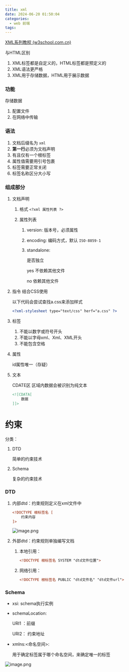 ```yaml
---
title: xml
date: 2024-06-20 01:50:04
categories:
  - web 前端
tags:
---
```


[XML系列教程 (w3school.com.cn)](https://www.w3school.com.cn/x.asp)

与HTML区别

1. XML标签都是自定义的，HTML标签都是预定义的
2. XML语法更严格
3. XML用于存储数据，HTML用于展示数据

### 功能

存储数据

1. 配置文件
2. 在网络中传输

### 语法

1. 文档后缀名为 `xml`
2. **第一行**必须为文档声明
3. 有且仅有一个根标签
4. 属性值需要用引号包裹
5. 标签需要正常关闭
6. 标签名称区分大小写

### 组成部分

1. 文档声明

    1. 格式 `<?xml 属性列表 ?>`
    2. 属性列表

        1. version: 版本号，必须属性
        2. encoding: 编码方式，默认 `ISO-8859-1`
        3. standalone:

           是否独立

           yes 不依赖其他文件

           no 依赖其他文件
2. 指令  结合CSS使用

   以下代码会尝试查找a.css来添加样式

    ```xml
    <?xml-stylesheet type="text/css" herf="a.css" ?>
    ```
3. 标签

    1. 不能以数字或符号开头
    2. 不能以字母xml、Xml、XML开头
    3. 不能包含空格
4. 属性

   id属性唯一（存疑）
5. 文本

   CDATE区   区域内数据会被识别为纯文本

    ```xml
    <![CDATA[
    	数据
    ]]>
    ```

# 约束

分类：

1. DTD

   简单的约束技术
2. Schema

   复杂的约束技术

### DTD

1. 内部dtd：约束规则定义在xml文件中

    ```xml
    <!DOCTYPE 根标签名 [
    	约束内容
    ]>
    ```


    ![image.png](assets/image-20220412225315-3wgb54x.png)
2. 外部dtd：约束规则单独编写文档

    1. 本地引用：

        ```xml
        <!DOCTYPE 根标签名 SYSTEM "dtd文件位置">

        ```
    2. 网络引用：

        ```xml
        <!DOCTYPE 根标签名 PUBLIC "dtd文件名" "dtd文件url">
        ```


### Schema

* xsi: schema执行实例

* schemaLocation: <URI1> <URI2>

  URI1 ：前缀

  URI2： 约束地址
* xmlns:<命名空间>:<URI1>

  用于确定标签属于哪个命名空间，来确定唯一的标签


![image.png](assets/image-20220412231127-r2gwtmn.png)